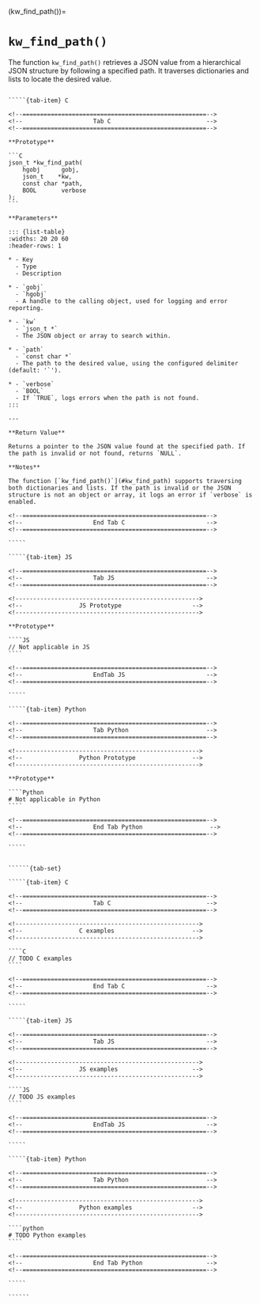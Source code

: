 <!-- ============================================================== -->
(kw_find_path())=
# `kw_find_path()`
<!-- ============================================================== -->

The function `kw_find_path()` retrieves a JSON value from a hierarchical JSON structure by following a specified path. It traverses dictionaries and lists to locate the desired value.

<!------------------------------------------------------------>
<!--                    Prototypes                          -->
<!------------------------------------------------------------>

``````{tab-set}

`````{tab-item} C

<!--====================================================-->
<!--                    Tab C                           -->
<!--====================================================-->

**Prototype**

```C
json_t *kw_find_path(
    hgobj      gobj,
    json_t    *kw,
    const char *path,
    BOOL       verbose
);
```

**Parameters**

::: {list-table}
:widths: 20 20 60
:header-rows: 1

* - Key
  - Type
  - Description

* - `gobj`
  - `hgobj`
  - A handle to the calling object, used for logging and error reporting.

* - `kw`
  - `json_t *`
  - The JSON object or array to search within.

* - `path`
  - `const char *`
  - The path to the desired value, using the configured delimiter (default: '`').

* - `verbose`
  - `BOOL`
  - If `TRUE`, logs errors when the path is not found.
:::

---

**Return Value**

Returns a pointer to the JSON value found at the specified path. If the path is invalid or not found, returns `NULL`.

**Notes**

The function [`kw_find_path()`](#kw_find_path) supports traversing both dictionaries and lists. If the path is invalid or the JSON structure is not an object or array, it logs an error if `verbose` is enabled.

<!--====================================================-->
<!--                    End Tab C                       -->
<!--====================================================-->

`````

`````{tab-item} JS

<!--====================================================-->
<!--                    Tab JS                          -->
<!--====================================================-->

<!---------------------------------------------------->
<!--                JS Prototype                    -->
<!---------------------------------------------------->

**Prototype**

````JS
// Not applicable in JS
````

<!--====================================================-->
<!--                    EndTab JS                       -->
<!--====================================================-->

`````

`````{tab-item} Python

<!--====================================================-->
<!--                    Tab Python                      -->
<!--====================================================-->

<!---------------------------------------------------->
<!--                Python Prototype                -->
<!---------------------------------------------------->

**Prototype**

````Python
# Not applicable in Python
````

<!--====================================================-->
<!--                    End Tab Python                   -->
<!--====================================================-->

`````

``````

<!------------------------------------------------------------>
<!--                    Examples                            -->
<!------------------------------------------------------------>

```````{dropdown} Examples

``````{tab-set}

`````{tab-item} C

<!--====================================================-->
<!--                    Tab C                           -->
<!--====================================================-->

<!---------------------------------------------------->
<!--                C examples                      -->
<!---------------------------------------------------->

````C
// TODO C examples
````

<!--====================================================-->
<!--                    End Tab C                       -->
<!--====================================================-->

`````

`````{tab-item} JS

<!--====================================================-->
<!--                    Tab JS                          -->
<!--====================================================-->

<!---------------------------------------------------->
<!--                JS examples                     -->
<!---------------------------------------------------->

````JS
// TODO JS examples
````

<!--====================================================-->
<!--                    EndTab JS                       -->
<!--====================================================-->

`````

`````{tab-item} Python

<!--====================================================-->
<!--                    Tab Python                      -->
<!--====================================================-->

<!---------------------------------------------------->
<!--                Python examples                 -->
<!---------------------------------------------------->

````python
# TODO Python examples
````

<!--====================================================-->
<!--                    End Tab Python                  -->
<!--====================================================-->

`````

``````

```````
